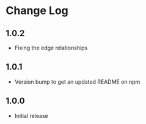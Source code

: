 # Change Log

## 1.0.2
- Fixing the edge relationships

## 1.0.1
- Version bump to get an updated README on npm

## 1.0.0
- Initial release
